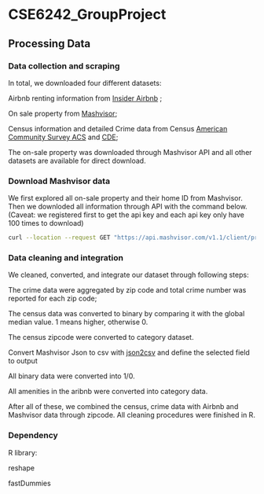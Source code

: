 # CSE6242_GroupProject
## Processing Data
### Data collection and scraping
In total, we downloaded four different datasets: 

Airbnb renting information from [Insider Airbnb](http://insideairbnb.com/get-the-data.html) ;

On sale property from [Mashvisor](https://www.mashvisor.com/);

Census information and detailed Crime data from Census [American Community Survey ACS](https://www.census.gov/programs-surveys/acs/data.html) and [CDE](https://crime-data-explorer.fr.cloud.gov/downloads-and-docs);

The on-sale property was downloaded through Mashvisor API and all other datasets are available for direct download. 

### Download Mashvisor data
We first explored all on-sale property and their home ID from Mashvisor. Then we downloded all information through API with the command below. (Caveat: we registered first to get the api key and each api key only have 100 times to download)

```bash
curl --location --request GET "https://api.mashvisor.com/v1.1/client/property?id=$ID&state=TX" --header "x-api-key: 3e2c07a8-ce42-48cb-bd29-6ad797326a0e 
```

### Data cleaning and integration
We cleaned, converted, and integrate our dataset through following steps:

The crime data were aggregated by zip code and total crime number was reported for each zip code;

The census data was converted to binary by comparing it with the global median value. 1 means higher, otherwise 0. 

The census zipcode were converted to category dataset. 

Convert Mashvisor Json to csv with [json2csv](https://www.npmjs.com/package/json2csv) and define the selected field to output

All binary data were converted into 1/0. 

All amenities in the aribnb were converted into category data.

After all of these, we combined the census, crime data with Airbnb and Mashvisor data through zipcode. All cleaning procedures were finished in R. 

### Dependency
R library:

reshape

fastDummies

